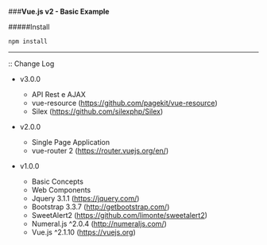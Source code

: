 ###**Vue.js v2 - Basic Example**

#####Install
```
npm install
```

---

:: Change Log

- v3.0.0

   * API Rest e AJAX
   * vue-resource (https://github.com/pagekit/vue-resource)
   * Silex (https://github.com/silexphp/Silex)

- v2.0.0

   * Single Page Application
   * vue-router 2 (https://router.vuejs.org/en/)
   

- v1.0.0

   * Basic Concepts
   * Web Components
   * Jquery 3.1.1 (https://jquery.com/)
   * Bootstrap 3.3.7 (http://getbootstrap.com/)
   * SweetAlert2 (https://github.com/limonte/sweetalert2)
   * Numeral.js ^2.0.4 (http://numeraljs.com/)
   * Vue.js ^2.1.10 (https://vuejs.org)
